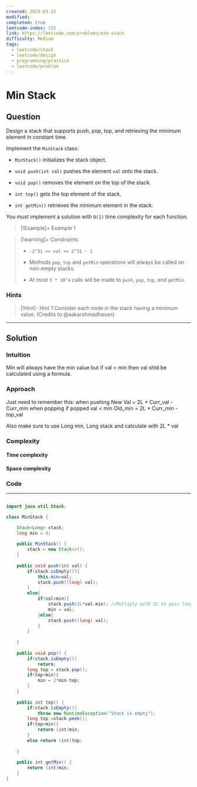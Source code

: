```yaml
---
created: 2025-03-22
modified: 
completed: true
leetcode-index: 155
link: https://leetcode.com/problems/min-stack
difficulty: Medium
tags:
  - leetcode/stack
  - leetcode/design
  - programming/practice
  - leetcode/problem
---
```

# Min Stack

## Question
Design a stack that supports push, pop, top, and retrieving the minimum element in constant time.

Implement the `MinStack` class:

	
- `MinStack()` initializes the stack object.
	
- `void push(int val)` pushes the element `val` onto the stack.
	
- `void pop()` removes the element on the top of the stack.
	
- `int top()` gets the top element of the stack.
	
- `int getMin()` retrieves the minimum element in the stack.

You must implement a solution with `O(1)` time complexity for each function.

 

>[!Example]+ Example 1

>[!warning]+ Constraints
>- `-2^31 <= val <= 2^31 - 1`
>
>- Methods `pop`, `top` and `getMin` operations will always be called on non-empty stacks.
>
>- At most `3 * 10^4` calls will be made to `push`, `pop`, `top`, and `getMin`.
### Hints
>[!Hint]- Hint 1
>Consider each node in the stack having a minimum value. (Credits to @aakarshmadhavan)

---
## Solution

### Intuition

Min will always have the min value but if val < min then val shld be calculated using a formula.


### Approach

Just need to remember this:
when pushing
New Val = 2L * Curr_val  - Curr_min
when popping if popped val < min
Old_min = 2L * Curr_min - top_val

Also make sure to use Long min, Long stack and calculate with 2L * val 

### Complexity

#### Time complexity


#### Space complexity


### Code
---
```java

import java.util.Stack;

class MinStack {

    Stack<Long> stack;
    long min = 0;
    
    public MinStack() {
        stack = new Stack<>();
    }
    
    public void push(int val) {
        if(stack.isEmpty()){
            this.min=val;
            stack.push((long) val);
        }
        else{
            if(val<min){
                stack.push(2L*val-min); //Multiply with 2L to pass long integer test case.
                min = val;
            }else{
                stack.push((long) val);
            }
        }
                
    }
    
    public void pop() {
        if(stack.isEmpty())
            return;
        long top = stack.pop();
        if(top<min){
            min = 2*min-top;
        }
    }
    
    public int top() {
        if(stack.isEmpty())
            throw new RuntimeException("Stack is empty");
        long top =stack.peek();
        if(top<min){
            return (int)min;
        }
        else return (int)top;
        
    }
    
    public int getMin() {
        return (int)min;
    }
}
```
